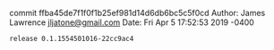 commit ffba45de7f1f0f1b25ef981d14d6db6bc5c5f0cd
Author: James Lawrence <jljatone@gmail.com>
Date:   Fri Apr 5 17:52:53 2019 -0400

    release 0.1.1554501016-22cc9ac4
